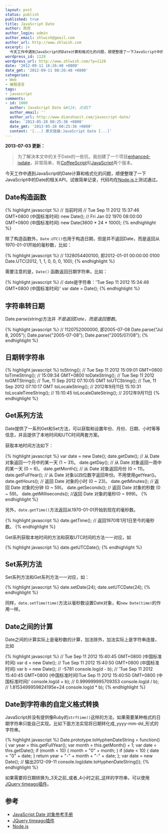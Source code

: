 ```yaml
---
layout: post
status: publish
published: true
title: JavaScript Date
author: 周亮
author_login: admin
author_email: zhlwish@gmail.com
author_url: http://www.zhlwish.com
excerpt: |+
  今天工作中遇到JavaScript的Date计算和格式化的问题，顺便整理了一下JavaScript中的Date的相关API，试做简单记录，代码均在<a href=\"http://nodejs.org/\">Node.js</a>上测试通过。
wordpress_id: 1128
wordpress_url: http://www.zhlwish.com/?p=1128
date: '2012-09-11 16:26:48 +0800'
date_gmt: '2012-09-11 08:26:48 +0800'
categories:
- Web
- 编程语言
tags:
- javascript
comments:
- id: 1080
  author: JavaScript Date &#124; 点说IT
  author_email: ''
  author_url: http://www.dianshuoit.com/javascript-date/
  date: '2013-05-28 08:25:36 +0800'
  date_gmt: '2013-05-28 00:25:36 +0800'
  content: '[...] 原文链接:JavaScript Date [...]'
---
```


**2013-07-03 更新：**

> 为了解决本文中的关于Date的一些坑，我创建了一个项目<a href="https://github.com/zhlwish/enhanced-jsdate">enhanced-jsdate</a>，非常简单，有<a href="https://github.com/zhlwish/enhanced-jsdate/blob/master/src/enhanced-jsdate.coffee">CoffeeScript</a>和<a href="https://github.com/zhlwish/enhanced-jsdate/blob/master/lib/enhanced-jsdate.js">JavaScript</a>两个版本。

今天工作中遇到JavaScript的Date计算和格式化的问题，顺便整理了一下JavaScript中的Date的相关API，试做简单记录，代码均在<a href="http://nodejs.org/">Node.js</a>上测试通过。

## Date构造函数

{% highlight javascript %}
// 当前时间
// Tue Sep 11 2012 15:37:46 GMT+0800 (中国标准时间)
new Date();
// Fri Jan 02 1970 08:00:00 GMT+0800 (中国标准时间)
new Date(3600 * 24 * 1000);
{% endhighlight %}

除了构造函数外，`Date.UTC()`也用于构造日期，但是并不返回Date，而是返回从1970-01-01开始的毫秒数，比如：

{% highlight javascript %}
// 1328054400100, 即2012-01-01 00:00:00 0100
Date.UTC(2012, 1, 1, 0, 0, 0, 100);
{% endhighlight %}

需要注意的是，`Date()` 函数返回日期字符串，比如：

{% highlight javascript %}
// date是字符串：'Tue Sep 11 2012 15:34:48 GMT+0800 (中国标准时间)'
var date = Date();
{% endhighlight %}

## 字符串转日期

Date.parse(string)方法并 _不是返回Date，而是返回整数_。

{% highlight javascript %}
// 1120752000000, 即2005-07-08
Date.parse("Jul 8, 2005");
Date.parse("2005-07-08");
Date.parse("2005/07/08");
{% endhighlight %}

## 日期转字符串

{% highlight javascript %}
toString();         // Tue Sep 11 2012 15:09:01 GMT+0800
toTimeString();     // 15:09:34 GMT+0800
toDateString();     // Tue Sep 11 2012
toGMTString();      // Tue, 11 Sep 2012 07:10:05 GMT
toUTCString();      // Tue, 11 Sep 2012 07:10:17 GMT
toLocaleString();   // 2012年9月11日 15:10:31
toLocaleTimeString();   // 15:10:45
toLocaleDateString();   // 2012年9月11日
{% endhighlight %}

## Get系列方法

Date提供了一系列Get和Set方法，可以获取和设置年份、月份、日期、小时等等信息，并且提供了本地时间和UTC时间两套方案。

获取本地时间方法如下：

{% highlight javascript %}
var date = new Date();
date.getDate();     // 从 Date 对象返回一个月中的某一天 (1 ~ 31)。
date.getDay();      // 从 Date 对象返回一周中的某一天 (0 ~ 6)。
date.getMonth();    // 从 Date 对象返回月份 (0 ~ 11)。
date.getFullYear(); // 从 Date 对象以四位数字返回年份。不用使用getYear()。
date.getHours();    // 返回 Date 对象的小时 (0 ~ 23)。
date.getMinutes();  // 返回 Date 对象的分钟 (0 ~ 59)。
date.getSeconds();  // 返回 Date 对象的秒数 (0 ~ 59)。
date.getMilliseconds(); //返回 Date 对象的毫秒(0 ~ 999)。
{% endhighlight %}

另外，`date.getTime()`方法返回从1970-01-01开始到现在的毫秒数。

{% highlight javascript %}
date.getTime(); // 返回1970年1月1日至今的毫秒数。
{% endhighlight %}

Get系列获取本地时间的方法和获取UTC时间的方法一一对应，如

{% highlight javascript %}
date.getUTCDate();
{% endhighlight %}

## Set系列方法

Set系列方法和Get系列方法一一对应，如：

{% highlight javascript %}
date.setDate(24);
date.setUTCDate(24);
{% endhighlight %}

同样，`date.setTime(time)`方法以毫秒数设置Date对象，和`new Date(time)`的作用一样。

## Date之间的计算

Date之间的计算实际上是毫秒数的计算，加法除外，加法实际上是字符串连接，比如

{% highlight javascript %}
// Tue Sep 11 2012 15:40:45 GMT+0800 (中国标准时间)
var d = new Date();
// Tue Sep 11 2012 15:40:50 GMT+0800 (中国标准时间)
var b = new Date();
// -5781
console.log(d - b);
// 'Tue Sep 11 2012 15:40:45 GMT+0800 (中国标准时间)Tue Sep 11 2012 15:40:50 GMT+0800 (中国标准时间)'
console.log(d + b);
// 0.999999995709353
console.log(d / b);
// 1.8153499959824195e+24
console.log(d * b);
{% endhighlight %}

## Date到字符串的自定义格式转换

JavaScript并没有提供像Ruby的`strftime()`这样的方法，如果需要某种格式的日期字符串只能自己实现。比如下面方法实现将日期转化成_yyyy-mm-dd_形式的字符串。

{% highlight javascript %}
Date.prototype.toHyphenDateString = function() {
    var year = this.getFullYear();
    var month = this.getMonth() + 1;
    var date = this.getDate();
    if (month < 10) { month = "0" + month; }
    if (date < 10) { date = "0" + date; }
    return year + "-" + month + "-" + date;
};
var date = new Date();
// 输出2012-09-11
console.log(date.toHyphenDateString());
{% endhighlight %}

如果需要将日期转换为_3天之前_或者_4小时之前_这样的字符串，可以使用<a href="http://timeago.yarp.com/">JQuery timeago插件</a>。

## 参考

* <a href="http://www.w3school.com.cn/js/jsref_obj_date.asp">JavaScript Date 对象参考手册</a>
* <a href="http://timeago.yarp.com/">JQuery timeago插件</a>
* <a href="http://nodejs.org/">Node.js</a>

